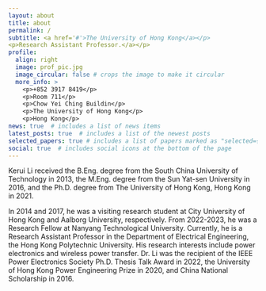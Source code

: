 ```yaml
---
layout: about
title: about
permalink: /
subtitle: <a href='#'>The University of Hong Kong</a></p> 
<p>Research Assistant Professor.</a></p>
profile:
  align: right
  image: prof_pic.jpg
  image_circular: false # crops the image to make it circular
  more_info: >
    <p>+852 3917 8419</p>
    <p>Room 711</p>
    <p>Chow Yei Ching Buildin</p>
    <p>The University of Hong Kong</p>
    <p>Hong Kong</p>
news: true  # includes a list of news items
latest_posts: true  # includes a list of the newest posts
selected_papers: true # includes a list of papers marked as "selected={true}"
social: true  # includes social icons at the bottom of the page
---
```


Kerui Li received the B.Eng. degree from the South China University of Technology in 2013, the M.Eng. degree from the Sun Yat-sen University in 2016, and the Ph.D. degree from The University of Hong Kong, Hong Kong in 2021.

In 2014 and 2017, he was a visiting research student at City University of Hong Kong and Aalborg University, respectively. From 2022-2023, he was a Research Fellow at Nanyang Technological University. Currently, he is a Research Assistant Professor in the Department of Electrical Engineering, the Hong Kong Polytechnic University. His research interests include power electronics and wireless power transfer. Dr. Li was the recipient of the IEEE Power Electronics Society Ph.D. Thesis Talk Award in 2022, the University of Hong Kong Power Engineering Prize in 2020, and China National Scholarship in 2016.
